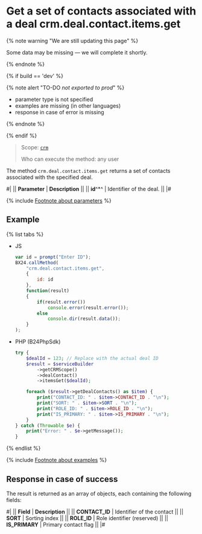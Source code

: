 # Get a set of contacts associated with a deal crm.deal.contact.items.get

{% note warning "We are still updating this page" %}

Some data may be missing — we will complete it shortly.

{% endnote %}

{% if build == 'dev' %}

{% note alert "TO-DO _not exported to prod_" %}

- parameter type is not specified
- examples are missing (in other languages)
- response in case of error is missing

{% endnote %}

{% endif %}

> Scope: [`crm`](../../../scopes/permissions.md)
>
> Who can execute the method: any user

The method `crm.deal.contact.items.get` returns a set of contacts associated with the specified deal.

#| 
|| **Parameter** | **Description** ||
|| **id**^*^ | Identifier of the deal. ||
|#

{% include [Footnote about parameters](../../../../_includes/required.md) %}

## Example

{% list tabs %}

- JS

    ```js
    var id = prompt("Enter ID");
    BX24.callMethod(
        "crm.deal.contact.items.get",
        {
            id: id
        },
        function(result)
        {
            if(result.error())
                console.error(result.error());
            else
                console.dir(result.data());
        }
    );
    ```

- PHP (B24PhpSdk)

    ```php
    try {
        $dealId = 123; // Replace with the actual deal ID
        $result = $serviceBuilder
            ->getCRMScope()
            ->dealContact()
            ->itemsGet($dealId);

        foreach ($result->getDealContacts() as $item) {
            print("CONTACT_ID: " . $item->CONTACT_ID . "\n");
            print("SORT: " . $item->SORT . "\n");
            print("ROLE_ID: " . $item->ROLE_ID . "\n");
            print("IS_PRIMARY: " . $item->IS_PRIMARY . "\n");
        }
    } catch (Throwable $e) {
        print("Error: " . $e->getMessage());
    }
    ```

{% endlist %}

{% include [Footnote about examples](../../../../_includes/examples.md) %}

## Response in case of success

The result is returned as an array of objects, each containing the following fields:

#| 
|| **Field** | **Description** ||
|| **CONTACT_ID** | Identifier of the contact ||
|| **SORT** | Sorting index ||
|| **ROLE_ID** | Role identifier (reserved) ||
|| **IS_PRIMARY** | Primary contact flag ||
|#